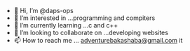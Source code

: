 - 👋 Hi, I’m @daps-ops
- 👀 I’m interested in ...programming and compiters
- 🌱 I’m currently learning ...c and c++
- 💞️ I’m looking to collaborate on ...developing websites
- 📫 How to reach me ... adventurebakashaba@gmail.com it

<!---
daps-ops/daps-ops is a ✨ special ✨ repository because its `README.md` (this file) appears on your GitHub profile.
You can click the Preview link to take a look at your changes.
--->
